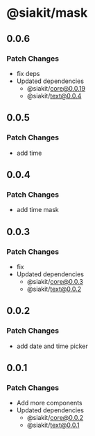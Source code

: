 # @siakit/mask

## 0.0.6

### Patch Changes

- fix deps
- Updated dependencies
  - @siakit/core@0.0.19
  - @siakit/text@0.0.4

## 0.0.5

### Patch Changes

- add time

## 0.0.4

### Patch Changes

- add time mask

## 0.0.3

### Patch Changes

- fix
- Updated dependencies
  - @siakit/core@0.0.3
  - @siakit/text@0.0.2

## 0.0.2

### Patch Changes

- add date and time picker

## 0.0.1

### Patch Changes

- Add more components
- Updated dependencies
  - @siakit/core@0.0.2
  - @siakit/text@0.0.1
